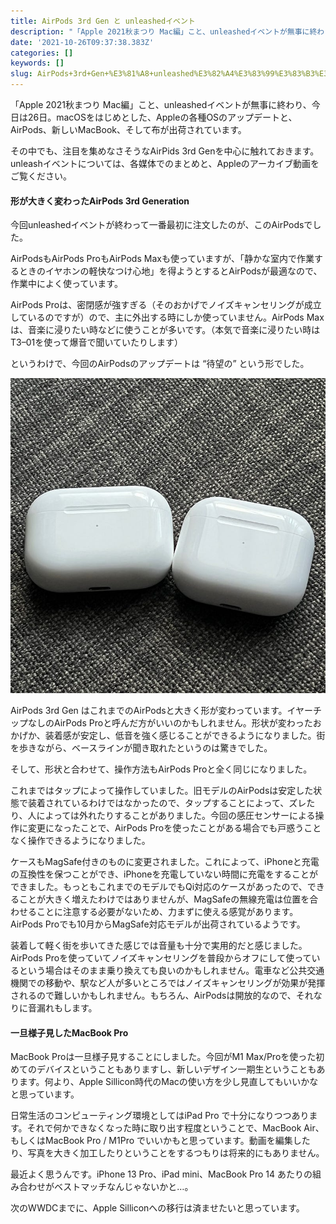 ```yaml
---
title: AirPods 3rd Gen と unleashedイベント
description: "「Apple 2021秋まつり Mac編」こと、unleashedイベントが無事に終わり、今日は26日。macOSをはじめとした、Appleの各種OSのアップデートと、AirPods、新しいMacBook、そして布が出荷されています。"
date: '2021-10-26T09:37:38.383Z'
categories: []
keywords: []
slug: AirPods+3rd+Gen+%E3%81%A8+unleashed%E3%82%A4%E3%83%99%E3%83%B3%E3%83%88
---
```

「Apple 2021秋まつり Mac編」こと、unleashedイベントが無事に終わり、今日は26日。macOSをはじめとした、Appleの各種OSのアップデートと、AirPods、新しいMacBook、そして布が出荷されています。

その中でも、注目を集めなさそうなAirPids 3rd Genを中心に触れておきます。unleashイベントについては、各媒体でのまとめと、Appleのアーカイブ動画をご覧ください。

#### 形が大きく変わったAirPods 3rd Generation

今回unleashedイベントが終わって一番最初に注文したのが、このAirPodsでした。

AirPodsもAirPods ProもAirPods Maxも使っていますが、「静かな室内で作業するときのイヤホンの軽快なつけ心地」を得ようとするとAirPodsが最適なので、作業中によく使っています。

AirPods Proは、密閉感が強すぎる（そのおかげでノイズキャンセリングが成立しているのですが）ので、主に外出する時にしか使っていません。AirPods Maxは、音楽に浸りたい時などに使うことが多いです。（本気で音楽に浸りたい時は T3–01を使って爆音で聞いていたりします）

というわけで、今回のAirPodsのアップデートは “待望の” という形でした。

![](1__abnHbkiZbriK8zLV5Gk__jg.jpeg)

AirPods 3rd Gen はこれまでのAirPodsと大きく形が変わっています。イヤーチップなしのAirPods Proと呼んだ方がいいのかもしれません。形状が変わったおかげか、装着感が安定し、低音を強く感じることができるようになりました。街を歩きながら、ベースラインが聞き取れたというのは驚きでした。

そして、形状と合わせて、操作方法もAirPods Proと全く同じになりました。

これまではタップによって操作していました。旧モデルのAirPodsは安定した状態で装着されているわけではなかったので、タップすることによって、ズレたり、人によっては外れたりすることがありました。今回の感圧センサーによる操作に変更になったことで、AirPods Proを使ったことがある場合でも戸惑うことなく操作できるようになりました。

ケースもMagSafe付きのものに変更されました。これによって、iPhoneと充電の互換性を保つことができ、iPhoneを充電していない時間に充電をすることができました。もっともこれまでのモデルでもQi対応のケースがあったので、できることが大きく増えたわけではありませんが、MagSafeの無線充電は位置を合わせることに注意する必要がないため、力まずに使える感覚があります。AirPods Proでも10月からMagSafe対応モデルが出荷されているようです。

装着して軽く街を歩いてきた感じでは音量も十分で実用的だと感じました。AirPods Proを使っていてノイズキャンセリングを普段からオフにして使っているという場合はそのまま乗り換えても良いのかもしれません。電車など公共交通機関での移動や、駅など人が多いところではノイズキャンセリングが効果が発揮されるので難しいかもしれません。もちろん、AirPodsは開放的なので、それなりに音漏れもします。

#### 一旦様子見したMacBook Pro

MacBook Proは一旦様子見することにしました。今回がM1 Max/Proを使った初めてのデバイスということもありますし、新しいデザイン一期生ということもあります。何より、Apple Sillicon時代のMacの使い方を少し見直してもいいかなと思っています。

日常生活のコンピューティング環境としてはiPad Pro で十分になりつつあります。それで何かできなくなった時に取り出す程度ということで、MacBook Air、もしくはMacBook Pro / M1Pro でいいかもと思っています。動画を編集したり、写真を大きく加工したりということをするつもりは将来的にもありません。

最近よく思うんです。iPhone 13 Pro、iPad mini、MacBook Pro 14 あたりの組み合わせがベストマッチなんじゃないかと…。

次のWWDCまでに、Apple Silliconへの移行は済ませたいと思っています。